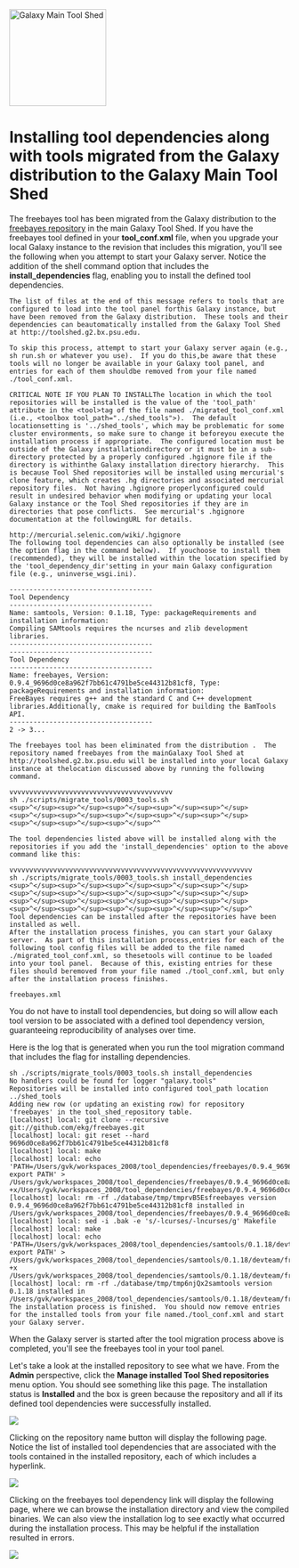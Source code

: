 <div class='center'> <a href='http://toolshed.g2.bx.psu.edu'><img src='/images/logos/ToolShed.jpg' alt='Galaxy Main Tool Shed' height="174" /></a> </div>

# Installing tool dependencies along with tools migrated from the Galaxy distribution to the Galaxy Main Tool Shed

The freebayes tool has been migrated from the Galaxy distribution to the [freebayes repository](http://toolshed.g2.bx.psu.edu/view/devteam/freebayes) in the main Galaxy Tool Shed.  If you have the freebayes tool defined in your **tool_conf.xml** file, when you upgrade your local Galaxy instance to the revision that includes this migration, you'll see the following when you attempt to start your Galaxy server.  Notice the addition of the shell command option that includes the **install_dependencies** flag, enabling you to install the defined tool dependencies.

```
The list of files at the end of this message refers to tools that are configured to load into the tool panel forthis Galaxy instance, but have been removed from the Galaxy distribution.  These tools and their dependencies can beautomatically installed from the Galaxy Tool Shed at http://toolshed.g2.bx.psu.edu.

To skip this process, attempt to start your Galaxy server again (e.g., sh run.sh or whatever you use).  If you do this,be aware that these tools will no longer be available in your Galaxy tool panel, and entries for each of them shouldbe removed from your file named ./tool_conf.xml.

CRITICAL NOTE IF YOU PLAN TO INSTALLThe location in which the tool repositories will be installed is the value of the 'tool_path' attribute in the <tool>tag of the file named ./migrated_tool_conf.xml (i.e., <toolbox tool_path="../shed_tools">).  The default locationsetting is '../shed_tools', which may be problematic for some cluster environments, so make sure to change it beforeyou execute the installation process if appropriate.  The configured location must be outside of the Galaxy installationdirectory or it must be in a sub-directory protected by a properly configured .hgignore file if the directory is withinthe Galaxy installation directory hierarchy.  This is because Tool Shed repositories will be installed using mercurial's clone feature, which creates .hg directories and associated mercurial repository files.  Not having .hgignore properlyconfigured could result in undesired behavior when modifying or updating your local Galaxy instance or the Tool Shed repositories if they are in directories that pose conflicts.  See mercurial's .hgignore documentation at the followingURL for details.

http://mercurial.selenic.com/wiki/.hgignore
The following tool dependencies can also optionally be installed (see the option flag in the command below).  If youchoose to install them (recommended), they will be installed within the location specified by the 'tool_dependency_dir'setting in your main Galaxy configuration file (e.g., uninverse_wsgi.ini).

------------------------------------
Tool Dependency
------------------------------------
Name: samtools, Version: 0.1.18, Type: packageRequirements and installation information:
Compiling SAMtools requires the ncurses and zlib development libraries.
------------------------------------
------------------------------------
Tool Dependency
------------------------------------
Name: freebayes, Version: 0.9.4_9696d0ce8a962f7bb61c4791be5ce44312b81cf8, Type: packageRequirements and installation information:
FreeBayes requires g++ and the standard C and C++ development libraries.Additionally, cmake is required for building the BamTools API.
------------------------------------
2 -> 3... 

The freebayes tool has been eliminated from the distribution .  The repository named freebayes from the mainGalaxy Tool Shed at http://toolshed.g2.bx.psu.edu will be installed into your local Galaxy instance at thelocation discussed above by running the following command.

vvvvvvvvvvvvvvvvvvvvvvvvvvvvvvvvvvvvvvvvv
sh ./scripts/migrate_tools/0003_tools.sh
<sup>^</sup><sup>^</sup><sup>^</sup><sup>^</sup><sup>^</sup><sup>^</sup><sup>^</sup><sup>^</sup><sup>^</sup><sup>^</sup><sup>^</sup><sup>^</sup><sup>^</sup>^^

The tool dependencies listed above will be installed along with the repositories if you add the 'install_dependencies' option to the above command like this:

vvvvvvvvvvvvvvvvvvvvvvvvvvvvvvvvvvvvvvvvvvvvvvvvvvvvvvvvvvvvv
sh ./scripts/migrate_tools/0003_tools.sh install_dependencies
<sup>^</sup><sup>^</sup><sup>^</sup><sup>^</sup><sup>^</sup><sup>^</sup><sup>^</sup><sup>^</sup><sup>^</sup><sup>^</sup><sup>^</sup><sup>^</sup><sup>^</sup><sup>^</sup><sup>^</sup><sup>^</sup><sup>^</sup><sup>^</sup><sup>^</sup><sup>^</sup>^
Tool dependencies can be installed after the repositories have been installed as well.
After the installation process finishes, you can start your Galaxy server.  As part of this installation process,entries for each of the following tool config files will be added to the file named ./migrated_tool_conf.xml, so thesetools will continue to be loaded into your tool panel.  Because of this, existing entries for these files should beremoved from your file named ./tool_conf.xml, but only after the installation process finishes.

freebayes.xml
```


You do not have to install tool dependencies, but doing so will allow each tool version to be associated with a defined tool dependency version, guaranteeing reproducibility of analyses over time.

Here is the log that is generated when you run the tool migration command that includes the flag for installing dependencies.

```
sh ./scripts/migrate_tools/0003_tools.sh install_dependencies
No handlers could be found for logger "galaxy.tools"
Repositories will be installed into configured tool_path location  ../shed_tools
Adding new row (or updating an existing row) for repository 'freebayes' in the tool_shed_repository table.
[localhost] local: git clone --recursive git://github.com/ekg/freebayes.git
[localhost] local: git reset --hard 9696d0ce8a962f7bb61c4791be5ce44312b81cf8
[localhost] local: make
[localhost] local: echo 'PATH=/Users/gvk/workspaces_2008/tool_dependencies/freebayes/0.9.4_9696d0ce8a962f7bb61c4791be5ce44312b81cf8/devteam/freebayes/046c7983e2ff/bin:$PATH; export PATH' > /Users/gvk/workspaces_2008/tool_dependencies/freebayes/0.9.4_9696d0ce8a962f7bb61c4791be5ce44312b81cf8/devteam/freebayes/046c7983e2ff/env.sh;chmod +x/Users/gvk/workspaces_2008/tool_dependencies/freebayes/0.9.4_9696d0ce8a962f7bb61c4791be5ce44312b81cf8/devteam/freebayes/046c7983e2ff/env.sh
[localhost] local: rm -rf ./database/tmp/tmprvB5Esfreebayes version 0.9.4_9696d0ce8a962f7bb61c4791be5ce44312b81cf8 installed in /Users/gvk/workspaces_2008/tool_dependencies/freebayes/0.9.4_9696d0ce8a962f7bb61c4791be5ce44312b81cf8/devteam/freebayes/046c7983e2ff
[localhost] local: sed -i .bak -e 's/-lcurses/-lncurses/g' Makefile
[localhost] local: make
[localhost] local: echo 'PATH=/Users/gvk/workspaces_2008/tool_dependencies/samtools/0.1.18/devteam/freebayes/046c7983e2ff/bin:$PATH; export PATH' > /Users/gvk/workspaces_2008/tool_dependencies/samtools/0.1.18/devteam/freebayes/046c7983e2ff/env.sh;chmod +x /Users/gvk/workspaces_2008/tool_dependencies/samtools/0.1.18/devteam/freebayes/046c7983e2ff/env.sh
[localhost] local: rm -rf ./database/tmp/tmp6njQx2samtools version 0.1.18 installed in /Users/gvk/workspaces_2008/tool_dependencies/samtools/0.1.18/devteam/freebayes/046c7983e2ff
The installation process is finished.  You should now remove entries for the installed tools from your file named./tool_conf.xml and start your Galaxy server.
```


When the Galaxy server is started after the tool migration process above is completed, you'll see the freebayes tool in your tool panel.

Let's take a look at the installed repository to see what we have.  From the **Admin** perspective, click the **Manage installed Tool Shed repositories** menu option.  You should see something like this page.  The installation status is **Installed** and the box is green because the repository and all if its defined tool dependencies were successfully installed.

![](/freebayes_installed.png)

Clicking on the repository name button will display the following page.  Notice the list of installed tool dependencies that are associated with the tools contained in the installed repository, each of which includes a hyperlink.

![](/manage_freebayes.png)

Clicking on the freebayes tool dependency link will display the following page, where we can browse the installation directory and view the compiled binaries.  We can also view the installation log to see exactly what occurred during the installation process.  This may be helpful if the installation resulted in errors.

![](/freebayes_binaries.png)
